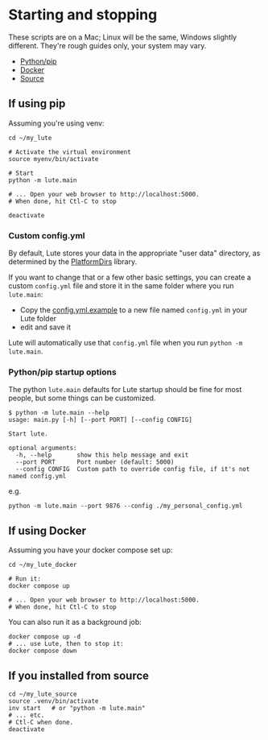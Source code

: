 # Starting and stopping

These scripts are on a Mac; Linux will be the same, Windows slightly different.  They're rough guides only, your system may vary.

* [Python/pip](#if-using-pip)
* [Docker](#if-using-docker)
* [Source](#if-you-installed-from-source)

## If using pip

Assuming you're using venv:

```
cd ~/my_lute

# Activate the virtual environment
source myenv/bin/activate

# Start
python -m lute.main

# ... Open your web browser to http://localhost:5000.
# When done, hit Ctl-C to stop

deactivate
```

### Custom config.yml

By default, Lute stores your data in the appropriate "user data" directory, as determined by the [PlatformDirs](https://pypi.org/project/platformdirs/) library.

If you want to change that or a few other basic settings, you can create a custom `config.yml` file and store it in the same folder where you run `lute.main`:

* Copy the
[config.yml.example](https://raw.githubusercontent.com/jzohrab/lute-v3/master/lute/config/config.yml.example)
to a new file named `config.yml` in your Lute folder
* edit and save it

Lute will automatically use that `config.yml` file when you run `python -m lute.main`.

### Python/pip startup options

The python `lute.main` defaults for Lute startup should be fine for most people, but some things can be customized.

```
$ python -m lute.main --help
usage: main.py [-h] [--port PORT] [--config CONFIG]

Start lute.

optional arguments:
  -h, --help       show this help message and exit
  --port PORT      Port number (default: 5000)
  --config CONFIG  Custom path to override config file, if it's not named config.yml
```

e.g.

```
python -m lute.main --port 9876 --config ./my_personal_config.yml
```


## If using Docker

Assuming you have your docker compose set up:

```
cd ~/my_lute_docker

# Run it:
docker compose up

# ... Open your web browser to http://localhost:5000.
# When done, hit Ctl-C to stop
```

You can also run it as a background job:

```
docker compose up -d
# ... use Lute, then to stop it:
docker compose down
```

## If you installed from source

```
cd ~/my_lute_source
source .venv/bin/activate
inv start   # or "python -m lute.main"
# ... etc.
# Ctl-C when done.
deactivate
```